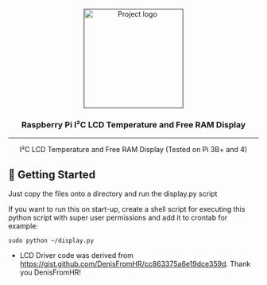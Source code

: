 <p align="center">
  <a href="" rel="noopener">
 <img width=200px height=200px src="https://i.imgur.com/6wj0hh6.jpg" alt="Project logo"></a>
</p>

<h3 align="center">Raspberry Pi I²C LCD Temperature and Free RAM Display</h3>

---

<p align="center"> I²C LCD Temperature and Free RAM Display (Tested on Pi 3B+ and 4)
    <br> 
</p>

## 🏁 Getting Started <a name = "getting_started"></a>

Just copy the files onto a directory and run the display.py script

If you want to run this on start-up, create a shell script for executing this python script with super user permissions and add it to crontab for example:

```
sudo python ~/display.py
```

- LCD Driver code was derived from https://gist.github.com/DenisFromHR/cc863375a6e19dce359d. Thank you DenisFromHR!

